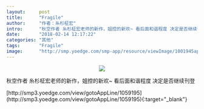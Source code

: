 ```yaml
---
layout:     post
title:      "Fragile"
author:     "作者：糸杉柾宏"
intro:      "秋空作者 糸杉柾宏老师的新作，姐控的新欢~ 看后面和谐程度 决定是否继续刊登"
date:       "2018-02-14 12:17:22"
categories: "其他"
tags:       "Fragile"
image:      "http://smp.yoedge.com/smp-app/resource/viewImage/1001945appline.png"
---
```

<div style="text-align: center">
<p><img src="http://smp.yoedge.com/smp-app/resource/viewImage/1001945appline.png"/></p>
</div>
<p class="post-meta">
<span>秋空作者 糸杉柾宏老师的新作，姐控的新欢~ 看后面和谐程度 决定是否继续刊登</span>
</p>
[http://smp3.yoedge.com/view/gotoAppLine/1059195](http://smp3.yoedge.com/view/gotoAppLine/1059195){:target="_blank"}


